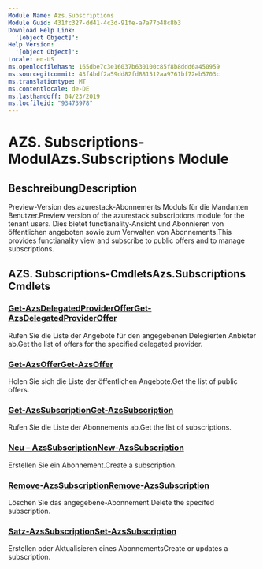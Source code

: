 ```yaml
---
Module Name: Azs.Subscriptions
Module Guid: 431fc327-dd41-4c3d-91fe-a7a77b48c8b3
Download Help Link:
  '[object Object]': 
Help Version:
  '[object Object]': 
Locale: en-US
ms.openlocfilehash: 165dbe7c3e16037b630100c85f8b8ddd6a450959
ms.sourcegitcommit: 43f4bdf2a59dd82fd881512aa9761bf72eb5703c
ms.translationtype: MT
ms.contentlocale: de-DE
ms.lasthandoff: 04/23/2019
ms.locfileid: "93473978"
---
```

# <span data-ttu-id="85daa-101">AZS. Subscriptions-Modul</span><span class="sxs-lookup"><span data-stu-id="85daa-101">Azs.Subscriptions Module</span></span>
## <span data-ttu-id="85daa-102">Beschreibung</span><span class="sxs-lookup"><span data-stu-id="85daa-102">Description</span></span>
<span data-ttu-id="85daa-103">Preview-Version des azurestack-Abonnements Moduls für die Mandanten Benutzer.</span><span class="sxs-lookup"><span data-stu-id="85daa-103">Preview version of the azurestack subscriptions module for the tenant users.</span></span> <span data-ttu-id="85daa-104">Dies bietet functianality-Ansicht und Abonnieren von öffentlichen angeboten sowie zum Verwalten von Abonnements.</span><span class="sxs-lookup"><span data-stu-id="85daa-104">This provides functianality view and subscribe to public offers and to manage subscriptions.</span></span>

## <span data-ttu-id="85daa-105">AZS. Subscriptions-Cmdlets</span><span class="sxs-lookup"><span data-stu-id="85daa-105">Azs.Subscriptions Cmdlets</span></span>
### [<span data-ttu-id="85daa-106">Get-AzsDelegatedProviderOffer</span><span class="sxs-lookup"><span data-stu-id="85daa-106">Get-AzsDelegatedProviderOffer</span></span>](Get-AzsDelegatedProviderOffer.md)
<span data-ttu-id="85daa-107">Rufen Sie die Liste der Angebote für den angegebenen Delegierten Anbieter ab.</span><span class="sxs-lookup"><span data-stu-id="85daa-107">Get the list of offers for the specified delegated provider.</span></span>

### [<span data-ttu-id="85daa-108">Get-AzsOffer</span><span class="sxs-lookup"><span data-stu-id="85daa-108">Get-AzsOffer</span></span>](Get-AzsOffer.md)
<span data-ttu-id="85daa-109">Holen Sie sich die Liste der öffentlichen Angebote.</span><span class="sxs-lookup"><span data-stu-id="85daa-109">Get the list of public offers.</span></span>

### [<span data-ttu-id="85daa-110">Get-AzsSubscription</span><span class="sxs-lookup"><span data-stu-id="85daa-110">Get-AzsSubscription</span></span>](Get-AzsSubscription.md)
<span data-ttu-id="85daa-111">Rufen Sie die Liste der Abonnements ab.</span><span class="sxs-lookup"><span data-stu-id="85daa-111">Get the list of subscriptions.</span></span>

### [<span data-ttu-id="85daa-112">Neu – AzsSubscription</span><span class="sxs-lookup"><span data-stu-id="85daa-112">New-AzsSubscription</span></span>](New-AzsSubscription.md)
<span data-ttu-id="85daa-113">Erstellen Sie ein Abonnement.</span><span class="sxs-lookup"><span data-stu-id="85daa-113">Create a subscription.</span></span>

### [<span data-ttu-id="85daa-114">Remove-AzsSubscription</span><span class="sxs-lookup"><span data-stu-id="85daa-114">Remove-AzsSubscription</span></span>](Remove-AzsSubscription.md)
<span data-ttu-id="85daa-115">Löschen Sie das angegebene-Abonnement.</span><span class="sxs-lookup"><span data-stu-id="85daa-115">Delete the specifed subscription.</span></span>

### [<span data-ttu-id="85daa-116">Satz-AzsSubscription</span><span class="sxs-lookup"><span data-stu-id="85daa-116">Set-AzsSubscription</span></span>](Set-AzsSubscription.md)
<span data-ttu-id="85daa-117">Erstellen oder Aktualisieren eines Abonnements</span><span class="sxs-lookup"><span data-stu-id="85daa-117">Create or updates a subscription.</span></span>

